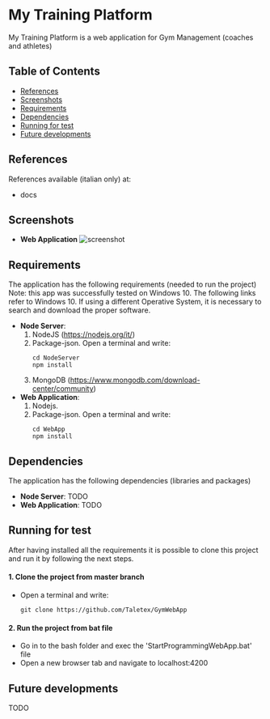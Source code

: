 # My Training Platform
My Training Platform is a web application for Gym Management (coaches and athletes)

## Table of Contents
- [References](#References)
- [Screenshots](#screenshots)
- [Requirements](#Requirements)
- [Dependencies](#Dependencies)
- [Running for test](#Running-for-test)
- [Future developments](#Future-developments)


## References
References available (italian only) at:
- docs



## Screenshots
- **Web Application**
![screenshot](screenshots/webapp1.png)



## Requirements
The application has the following requirements (needed to run the project)
Note: this app was successfully tested on Windows 10. The following links refer to Windows 10. If using a different Operative System, it is necessary to search and download the proper software. 
- **Node Server**:
	1. NodeJS (https://nodejs.org/it/)
	2. Package-json. Open a terminal and write:
		```
		cd NodeServer
		npm install
		```
  3. MongoDB (https://www.mongodb.com/download-center/community)
- **Web Application**:
	1. Nodejs.
	2. Package-json. Open a terminal and write:
		```
		cd WebApp
		npm install
		```

## Dependencies
The application has the following dependencies (libraries and packages)
- **Node Server**:
  TODO
- **Web Application**:
	TODO


## Running for test
After having installed all the requirements it is possible to clone this project and run it by following the next steps. 

#### 1. Clone the project from master branch
- Open a terminal and write:
	```
	git clone https://github.com/Taletex/GymWebApp
	```

#### 2. Run the project from bat file
- Go in to the bash folder and exec the 'StartProgrammingWebApp.bat' file 
- Open a new browser tab and navigate to localhost:4200


## Future developments
TODO
